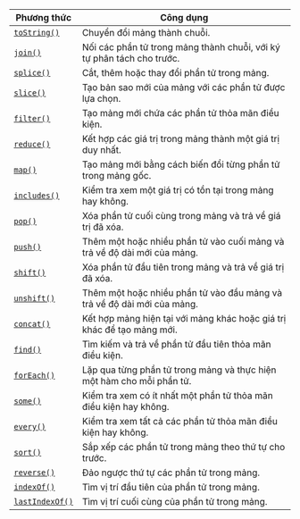 | Phương thức                                 | Công dụng                                                                |
| ------------------------------------------- | ------------------------------------------------------------------------ |
| [`toString()`](./methods//toString.md)      | Chuyển đổi mảng thành chuỗi.                                             |
| [`join()`](./methods/join.md)               | Nối các phần tử trong mảng thành chuỗi, với ký tự phân tách cho trước.   |
| [`splice()`](./methods/splice.md)           | Cắt, thêm hoặc thay đổi phần tử trong mảng.                              |
| [`slice()`](./methods/slice.md)             | Tạo bản sao mới của mảng với các phần tử được lựa chọn.                  |
| [`filter()`](./methods/filter.md)           | Tạo mảng mới chứa các phần tử thỏa mãn điều kiện.                        |
| [`reduce()`](./methods/reduce.md)           | Kết hợp các giá trị trong mảng thành một giá trị duy nhất.               |
| [`map()`](./methods/map.md)                 | Tạo mảng mới bằng cách biến đổi từng phần tử trong mảng gốc.             |
| [`includes()`](./methods/includes.md)       | Kiểm tra xem một giá trị có tồn tại trong mảng hay không.                |
| [`pop()` ](./methods/pop.md)                | Xóa phần tử cuối cùng trong mảng và trả về giá trị đã xóa.               |
| [`push()`](./methods/push.md)               | Thêm một hoặc nhiều phần tử vào cuối mảng và trả về độ dài mới của mảng. |
| [`shift()`](./methods/shift.md)             | Xóa phần tử đầu tiên trong mảng và trả về giá trị đã xóa.                |
| [`unshift()`](./methods/unshift.md)         | Thêm một hoặc nhiều phần tử vào đầu mảng và trả về độ dài mới của mảng.  |
| [`concat()`](./methods/concat.md)           | Kết hợp mảng hiện tại với mảng khác hoặc giá trị khác để tạo mảng mới.   |
| [`find()`](./methods/find.md)               | Tìm kiếm và trả về phần tử đầu tiên thỏa mãn điều kiện.                  |
| [`forEach()`](./methods/forEach.md)         | Lặp qua từng phần tử trong mảng và thực hiện một hàm cho mỗi phần tử.    |
| [`some()`](./methods/some.md)               | Kiểm tra xem có ít nhất một phần tử thỏa mãn điều kiện hay không.        |
| [`every()`](./methods/every.md)             | Kiểm tra xem tất cả các phần tử thỏa mãn điều kiện hay không.            |
| [`sort()`](./methods/sort.md)               | Sắp xếp các phần tử trong mảng theo thứ tự cho trước.                    |
| [`reverse()`](./methods/reverse.md)         | Đảo ngược thứ tự các phần tử trong mảng.                                 |
| [`indexOf()`](./methods/indexOf.md)         | Tìm vị trí đầu tiên của phần tử trong mảng.                              |
| [`lastIndexOf()`](./methods/lastIndexOf.md) | Tìm vị trí cuối cùng của phần tử trong mảng.                             |
